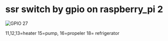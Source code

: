 # ssr switch by gpio on raspberry_pi 2

![GPIO 27](https://github.com/user-attachments/assets/6ebd80b6-f60e-4ab4-8ab4-11d6ea29dc4f)

11,12,13=heater 15=pump,   16=propeler    18= refrigerator
